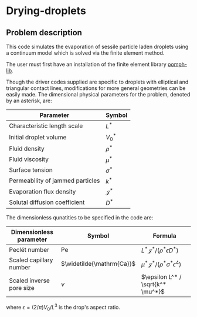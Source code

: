 # Drying-droplets

## Problem description

This code simulates the evaporation of sessile particle laden droplets using a continuum model which is solved via the finite element method.

The user must first have an installation of the finite element library [oomph-lib](https://oomph-lib.github.io/oomph-lib/doc/html/).

Though the driver codes supplied are specific to droplets with elliptical and triangular contact lines, modifications for more general geometries can be easily made. The dimensional physical parameters for the problem, denoted by an asterisk, are:

Parameter  | Symbol
------------- | -------------
Characteristic length scale | $L^*$
Initial droplet volume | $V_0^*$
Fluid density  | $\rho^*$
Fluid viscosity  | $\mu^*$
Surface tension  | $\sigma^*$
Permeability of jammed particles | $k^*$
Evaporation flux density | $\mathcal{J}^*$
Solutal diffusion coefficient | $D^*$

The dimensionless qunatities to be specified in the code are:

Dimensionless parameter | Symbol | Formula
------------- | ------------- | -------------
Pecl&#233;t number | $\mathrm{Pe}$ |  $L^* \mathcal{J}^* /(\rho^* \epsilon D^*)$
Scaled capillary number | $\widetilde{\mathrm{Ca}}$ | $\mu^* \mathcal{J}^* / (\rho^* \sigma^* \epsilon^4)$
Scaled inverse pore size | $\nu$ | $\epsilon L^* / \sqrt{k^* \mu^*}$

where $\epsilon = (2/\pi)V_0/L^3$ is the drop's aspect ratio.

